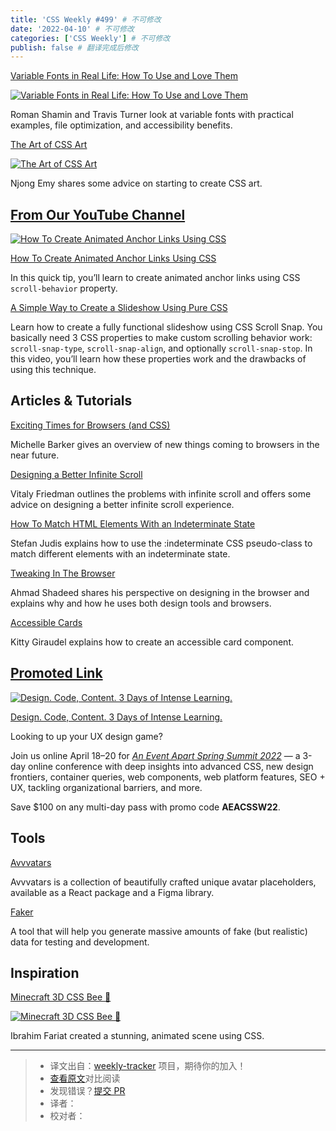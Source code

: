 ```yaml
---
title: 'CSS Weekly #499' # 不可修改
date: '2022-04-10' # 不可修改
categories: ['CSS Weekly'] # 不可修改
publish: false # 翻译完成后修改
---
```


[Variable Fonts in Real Life: How To Use and Love Them](https://evilmartians.com/chronicles/variable-fonts-in-real-life-how-to-use-and-love-them?utm_source=CSS-Weekly&utm_campaign=Issue-499&utm_medium=web)

[![Variable Fonts in Real Life: How To Use and Love Them](https://css-weekly.com/wp-content/uploads/2022/04/variable-fonts-in-real-life-how-to-use-and-love-them.jpg)](https://evilmartians.com/chronicles/variable-fonts-in-real-life-how-to-use-and-love-them?utm_source=CSS-Weekly&utm_campaign=Issue-499&utm_medium=web)

<!--以上是预览信息，图片一张或限制百字左右，前者优先，全文请使用二级及以下标题-->
<!-- more -->

Roman Shamin and Travis Turner look at variable fonts with practical examples, file optimization, and accessibility benefits.

[The Art of CSS Art](https://bingehtheblogger.hashnode.dev/the-art-of-css-art?utm_source=CSS-Weekly&utm_campaign=Issue-499&utm_medium=web)

[![The Art of CSS Art](https://css-weekly.com/wp-content/uploads/2022/04/the-art-of-css-art.jpg)](https://bingehtheblogger.hashnode.dev/the-art-of-css-art?utm_source=CSS-Weekly&utm_campaign=Issue-499&utm_medium=web)

Njong Emy shares some advice on starting to create CSS art.

## [From Our YouTube Channel](https://www.youtube.com/c/CSSWeekly)

[![How To Create Animated Anchor Links Using CSS](https://css-weekly.com/wp-content/uploads/2022/04/how-to-create-animated-anchor-links-using-css.jpg)](https://youtu.be/nTtUg8EuJ_8?utm_source=CSS-Weekly&utm_campaign=Issue-499&utm_medium=web)

[How To Create Animated Anchor Links Using CSS](https://youtu.be/nTtUg8EuJ_8?utm_source=CSS-Weekly&utm_campaign=Issue-499&utm_medium=web)

In this quick tip, you’ll learn to create animated anchor links using CSS `scroll-behavior` property.

[A Simple Way to Create a Slideshow Using Pure CSS](https://youtu.be/0AJyCm2-VZM?utm_source=CSS-Weekly&utm_campaign=Issue-499&utm_medium=web)

Learn how to create a fully functional slideshow using CSS Scroll Snap. You basically need 3 CSS properties to make custom scrolling behavior work: `scroll-snap-type`, `scroll-snap-align`, and optionally `scroll-snap-stop`. In this video, you’ll learn how these properties work and the drawbacks of using this technique.

## Articles & Tutorials

[Exciting Times for Browsers (and CSS)](https://css-irl.info/exciting-times-for-browsers-and-css/?utm_source=CSS-Weekly&utm_campaign=Issue-499&utm_medium=web)

Michelle Barker gives an overview of new things coming to browsers in the near future.

[Designing a Better Infinite Scroll](https://www.smashingmagazine.com/2022/03/designing-better-infinite-scroll/?utm_source=CSS-Weekly&utm_campaign=Issue-499&utm_medium=web)

Vitaly Friedman outlines the problems with infinite scroll and offers some advice on designing a better infinite scroll experience.

[How To Match HTML Elements With an Indeterminate State](https://www.stefanjudis.com/today-i-learned/how-to-match-html-elements-with-an-indeterminate-state/?utm_source=CSS-Weekly&utm_campaign=Issue-499&utm_medium=web)

Stefan Judis explains how to use the :indeterminate CSS pseudo-class to match different elements with an indeterminate state.

[Tweaking In The Browser](https://ishadeed.com/article/tweaking-in-the-browser/?utm_source=CSS-Weekly&utm_campaign=Issue-499&utm_medium=web)

Ahmad Shadeed shares his perspective on designing in the browser and explains why and how he uses both design tools and browsers.

[Accessible Cards](https://kittygiraudel.com/2022/04/02/accessible-cards/?utm_source=CSS-Weekly&utm_campaign=Issue-499&utm_medium=web)

Kitty Giraudel explains how to create an accessible card component.

## [Promoted Link](https://css-weekly.com/advertise/#job-ad)

[![Design. Code, Content. 3 Days of Intense Learning.](https://css-weekly.com/wp-content/uploads/2022/03/aea-online-together-spring-summit.png)](https://cssw.io/aea-spring-summit-2022)

[Design. Code, Content. 3 Days of Intense Learning.](https://cssw.io/aea-spring-summit-2022)

Looking to up your UX design game?

Join us online April 18–20 for [_An Event Apart Spring Summit 2022_](https://cssw.io/aea-spring-summit-2022) — a 3-day online conference with deep insights into advanced CSS, new design frontiers, container queries, web components, web platform features, SEO + UX, tackling organizational barriers, and more.

Save $100 on any multi-day pass with promo code **AEACSSW22**.

## Tools

[Avvvatars](https://avvvatars.com/?utm_source=CSS-Weekly&utm_campaign=Issue-499&utm_medium=web)

Avvvatars is a collection of beautifully crafted unique avatar placeholders, available as a React package and a Figma library.

[Faker](https://fakerjs.dev/?utm_source=CSS-Weekly&utm_campaign=Issue-499&utm_medium=web)

A tool that will help you generate massive amounts of fake (but realistic) data for testing and development.

## Inspiration

[Minecraft 3D CSS Bee 🐝](https://codepen.io/fariati/pen/oNpZRbd?utm_source=CSS-Weekly&utm_campaign=Issue-499&utm_medium=web)

[![Minecraft 3D CSS Bee 🐝](https://css-weekly.com/wp-content/uploads/2022/04/minecraft-3d-css-bee.jpg)](https://codepen.io/fariati/pen/oNpZRbd?utm_source=CSS-Weekly&utm_campaign=Issue-499&utm_medium=web)

Ibrahim Fariat created a stunning, animated scene using CSS.

---
> * 译文出自：[weekly-tracker](https://github.com/FEDarling/weekly-tracker) 项目，期待你的加入！
> * [查看原文](https://css-weekly.com/issue-499/)对比阅读
> * 发现错误？[提交 PR](https://github.com/FEDarling/weekly-tracker/blob/main/weeklys/css_weekly/499)
> * 译者：
> * 校对者：
